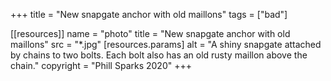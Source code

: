 +++
title = "New snapgate anchor with old maillons"
tags = ["bad"]

[[resources]]
    name = "photo"
    title = "New snapgate anchor with old maillons"
    src = "*.jpg"
    [resources.params]
        alt = "A shiny snapgate attached by chains to two bolts. Each bolt also has an old rusty maillon above the chain."
        copyright = "Phill Sparks 2020"
+++